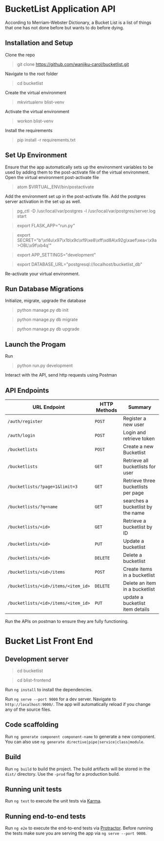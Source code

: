 # BucketList Application API

According to Merriam-Webster Dictionary, a Bucket List is a list of things that one has not done before but wants to do before dying.

## Installation and Setup

Clone the repo
>git clone https://github.com/wanjiku-carol/bucketlist.git

Navigate to the root folder

>cd bucketlist

Create the virtual environment

> mkvirtualenv blist-venv

Activate the virtual environment

>workon blist-venv

Install the requirements

>pip install -r requirements.txt

## Set Up Environment

Ensure that the app automatically sets up the environment variables to be used by adding them to the post-activate file of the virtual environment.
Open the virtual environment post-activate file

>atom $VIRTUAL_ENV/bin/postactivate

Add the environment set up in the post-activate file. Add the postgres server activation in the set up as well.

>pg_ctl -D /usr/local/var/postgres -l /usr/local/var/postgres/server.log start

>export FLASK_APP="run.py"

>export SECRET="b'\xf4u\x97\x1b\x9c\xf9\xe8\xff\xd8A\x92g\xaef\xea<\x9a>OBL\x9f\xb4q'"

>export APP_SETTINGS="development"

>export DATABASE_URL="postgresql://localhost/bucketlist_db"



 Re-activate your virtual environment.

 ## Run Database Migrations

Initialize, migrate, upgrade the database

>python manage.py db init

>python manage.py db migrate

>python manage.py db upgrade


## Launch the Progam

Run

>python run.py development

Interact with the API, send http requests using Postman

## API Endpoints
| URL Endpoint | HTTP Methods | Summary |
| -------- | ------------- | --------- |
| `/auth/register` | `POST`  | Register a new user|
|  `/auth/login` | `POST` | Login and retrieve token|
| `/bucketlists` | `POST` | Create a new Bucketlist |
| `/bucketlists` | `GET` | Retrieve all bucketlists for user |
| `/bucketlists/?page=1&limit=3` | `GET` | Retrieve three bucketlists per page |
 `/bucketlists/?q=name` | `GET` | searches a bucketlist by the name|
| `/bucketlists/<id>` | `GET` |  Retrieve a bucketlist by ID|
| `/bucketlists/<id>` | `PUT` | Update a bucketlist |
| `/bucketlists/<id>` | `DELETE` | Delete a bucketlist |
| `/bucketlists/<id>/items` | `POST` |  Create items in a bucketlist |
| `/bucketlists/<id>/items/<item_id>` | `DELETE`| Delete an item in a bucketlist|
| `/bucketlists/<id>/items/<item_id>` | `PUT`| update a bucketlist item details|

Run the APIs on postman to ensure they are fully functioning.

# Bucket List Front End

## Development server

>cd bucketlist

>cd blist-frontend

Run `ng install` to install the dependencies.

Run `ng serve --port 9000` for a dev server. Navigate to `http://localhost:9000/`. The app will automatically reload if you change any of the source files.

## Code scaffolding

Run `ng generate component component-name` to generate a new component. You can also use `ng generate directive|pipe|service|class|module`.

## Build

Run `ng build` to build the project. The build artifacts will be stored in the `dist/` directory. Use the `-prod` flag for a production build.

## Running unit tests

Run `ng test` to execute the unit tests via [Karma](https://karma-runner.github.io).

## Running end-to-end tests

Run `ng e2e` to execute the end-to-end tests via [Protractor](http://www.protractortest.org/).
Before running the tests make sure you are serving the app via `ng serve --port 9000`.

